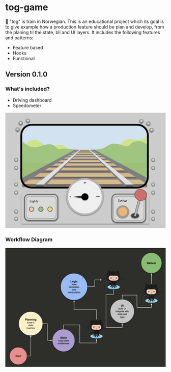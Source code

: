 # tog-game

🚂 "tog" is train in Norwegian. This is an educational project which its goal is to give example how a production feature should be plan and develop, from the planing til the state, bll and UI layers. It includes the following features and patterns:
- Feature based
- Hooks
- Functional

## Version 0.1.0
### What's included?
- Driving dashboard
- Speedometer

![tog game](./src/assets/readme/tog-game-printscreen.png)

### Workflow Diagram
![tog game](./src/assets/readme/workflow-diagram.png)
